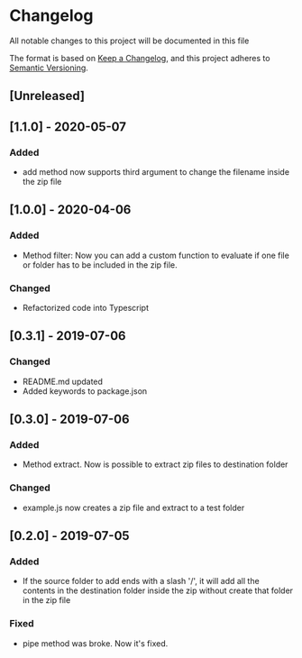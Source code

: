 # Changelog

All notable changes to this project will be documented in this file

The format is based on [Keep a Changelog](https://keepachangelog.com/en/1.0.0/),
and this project adheres to [Semantic Versioning](https://semver.org/spec/v2.0.0.html).

## [Unreleased]

## [1.1.0] - 2020-05-07

### Added

- add method now supports third argument to change the filename inside the zip file

## [1.0.0] - 2020-04-06

### Added

- Method filter: Now you can add a custom function to evaluate if one file or folder has to be included in the zip file.

### Changed

- Refactorized code into Typescript

## [0.3.1] - 2019-07-06

### Changed

- README.md updated
- Added keywords to package.json

## [0.3.0] - 2019-07-06

### Added

- Method extract. Now is possible to extract zip files to destination folder

### Changed

- example.js now creates a zip file and extract to a test folder

## [0.2.0] - 2019-07-05

### Added

- If the source folder to add ends with a slash '/', it will add all the contents in the destination folder inside the zip without create that folder in the zip file

### Fixed

- pipe method was broke. Now it's fixed.
